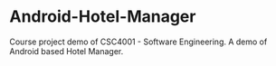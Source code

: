 # Android-Hotel-Manager
Course project demo of CSC4001 - Software Engineering. A demo of Android based Hotel Manager.
